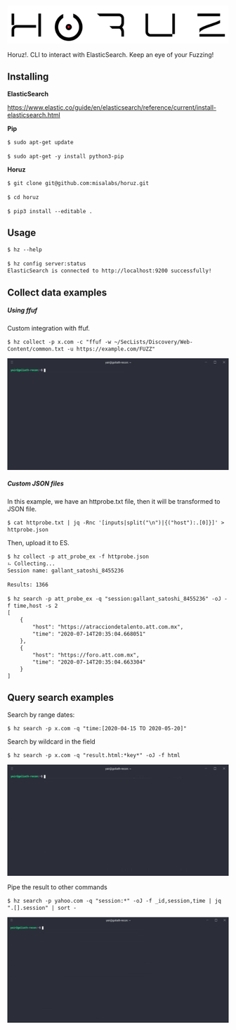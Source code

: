<p align="center">
  <img src="screenshots/logo-horuz.png"/>
</p>

Horuz!. CLI to interact with ElasticSearch. Keep an eye of your Fuzzing!

Installing
----------
**ElasticSearch**

https://www.elastic.co/guide/en/elasticsearch/reference/current/install-elasticsearch.html


**Pip**

```console
$ sudo apt-get update

$ sudo apt-get -y install python3-pip
```

**Horuz**

```console
$ git clone git@github.com:misalabs/horuz.git

$ cd horuz

$ pip3 install --editable .
```

Usage
-----

```console
$ hz --help

$ hz config server:status
ElasticSearch is connected to http://localhost:9200 successfully!
```

Collect data examples
---------------------
##### Using ffuf

Custom integration with ffuf.

```console
$ hz collect -p x.com -c "ffuf -w ~/SecLists/Discovery/Web-Content/common.txt -u https://example.com/FUZZ"
```
![](screenshots/screenshot1.gif)

##### Custom JSON files

In this example, we have an httprobe.txt file, then it will be transformed to JSON file.

```
$ cat httprobe.txt | jq -Rnc '[inputs|split("\n")|{("host"):.[0]}]' > httprobe.json
```

Then, upload it to ES.

```
$ hz collect -p att_probe_ex -f httprobe.json
⠦ Collecting...
Session name: gallant_satoshi_8455236

Results: 1366

$ hz search -p att_probe_ex -q "session:gallant_satoshi_8455236" -oJ -f time,host -s 2
[   
    {   
        "host": "https://atracciondetalento.att.com.mx",
        "time": "2020-07-14T20:35:04.668051"
    },
    {   
        "host": "https://foro.att.com.mx",
        "time": "2020-07-14T20:35:04.663304"
    }
]

```




Query search examples
--------------

Search by range dates:

```console
$ hz search -p x.com -q "time:[2020-04-15 TO 2020-05-20]"
```

Search by wildcard in the field

```console
$ hz search -p x.com -q "result.html:*key*" -oJ -f html
```
![](screenshots/screenshots4.gif)

Pipe the result to other commands

```console
$ hz search -p yahoo.com -q "session:*" -oJ -f _id,session,time | jq ".[].session" | sort -
```
![](screenshots/screenshots6.gif)
